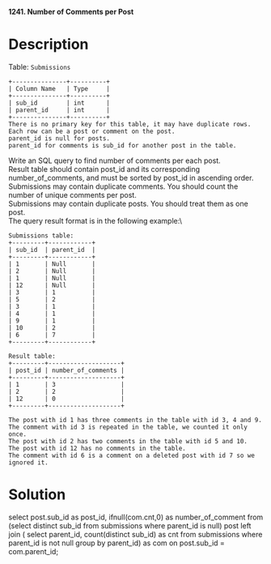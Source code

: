 **1241. Number of Comments per Post**

# Description

Table: ``Submissions``

```
+---------------+----------+
| Column Name   | Type     |
+---------------+----------+
| sub_id        | int      |
| parent_id     | int      |
+---------------+----------+
There is no primary key for this table, it may have duplicate rows.
Each row can be a post or comment on the post.
parent_id is null for posts.
parent_id for comments is sub_id for another post in the table.
```
Write an SQL query to find number of comments per each post.\
Result table should contain post_id and its corresponding number_of_comments, and must be sorted by post_id in ascending order.\
Submissions may contain duplicate comments. You should count the number of unique comments per post.\
Submissions may contain duplicate posts. You should treat them as one post.\
The query result format is in the following example:\

```
Submissions table:
+---------+------------+
| sub_id  | parent_id  |
+---------+------------+
| 1       | Null       |
| 2       | Null       |
| 1       | Null       |
| 12      | Null       |
| 3       | 1          |
| 5       | 2          |
| 3       | 1          |
| 4       | 1          |
| 9       | 1          |
| 10      | 2          |
| 6       | 7          |
+---------+------------+

Result table:
+---------+--------------------+
| post_id | number_of_comments |
+---------+--------------------+
| 1       | 3                  |
| 2       | 2                  |
| 12      | 0                  |
+---------+--------------------+

The post with id 1 has three comments in the table with id 3, 4 and 9. The comment with id 3 is repeated in the table, we counted it only once.
The post with id 2 has two comments in the table with id 5 and 10.
The post with id 12 has no comments in the table.
The comment with id 6 is a comment on a deleted post with id 7 so we ignored it.
```

# Solution 

select post.sub_id as post_id, ifnull(com.cnt,0) as number_of_comment from
(select distinct sub_id from submissions where parent_id is null) post left join
( select parent_id, count(distinct sub_id) as cnt from submissions where parent_id is not null group by parent_id) as com 
on post.sub_id = com.parent_id;





